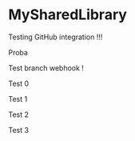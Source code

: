 # MySharedLibrary

Testing GitHub integration !!!

Proba

Test branch webhook !

Test 0

Test 1

Test 2

Test 3
